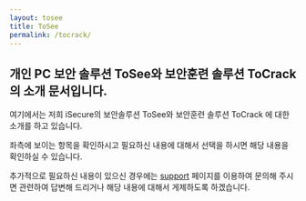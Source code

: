 ```yaml
---
layout: tosee
title: ToSee
permalink: /tocrack/
---
```


## 개인 PC 보안 솔루션 ToSee와 보안훈련 솔루션 ToCrack의 소개 문서입니다.

여기에서는 저희 iSecure의 보안솔루션 ToSee와 보안훈련 솔루션 ToCrack 에 대한 소개를 하고 있습니다. 

좌측에 보이는 항목을 확인하시고 필요하신 내용에 대해서 선택을 하시면 해당 내용을 확인하실 수 있습니다.

추가적으로 필요하신 내용이 있으신 경우에는 [support](https://kimkucheol.github.io/support/) 페이지를 이용하여 문의해 주시면 관련하여 답변해 드리거나 해당 내용에 대해서 게제하도록 하겠습니다. 
